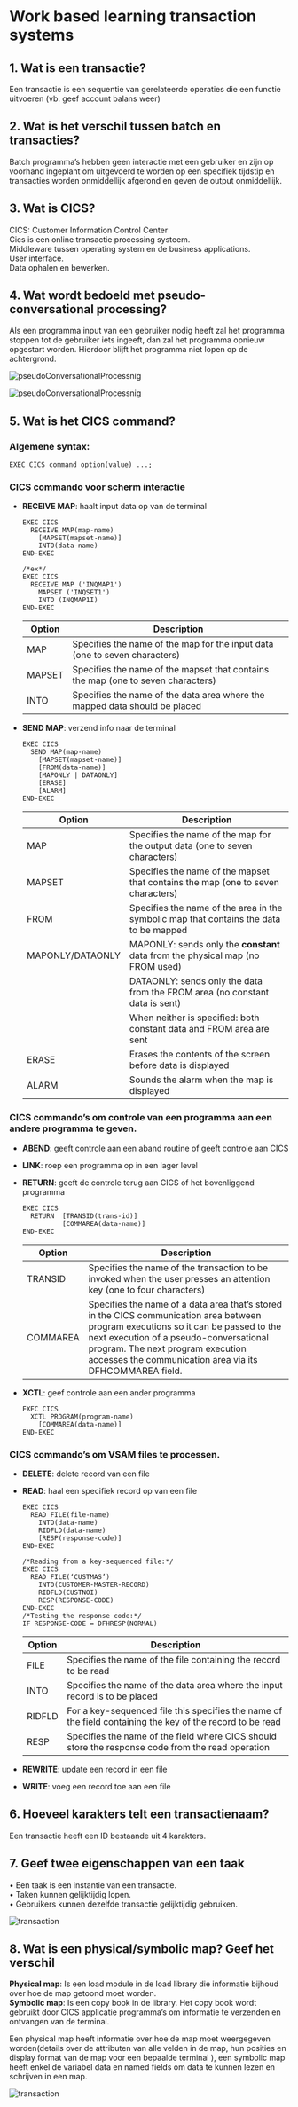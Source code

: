 # Work based learning transaction systems

## 1. Wat is een transactie?

Een transactie is een sequentie van gerelateerde operaties die een functie uitvoeren (vb. geef account balans weer)

## 2. Wat is het verschil tussen batch en transacties?

Batch programma’s hebben geen interactie met een gebruiker en zijn op voorhand ingeplant om uitgevoerd te worden op een specifiek tijdstip en transacties worden onmiddellijk afgerond en geven de output onmiddellijk.  

## 3. Wat is CICS?

CICS: Customer Information Control Center  
Cics is een online transactie processing systeem.   
Middleware tussen operating system en de business applications.  
User interface.  
Data ophalen en bewerken.  

## 4. Wat wordt bedoeld met pseudo-conversational processing?

Als een programma input van een gebruiker nodig heeft zal het programma stoppen tot de gebruiker iets ingeeft, dan zal het programma opnieuw opgestart worden. Hierdoor blijft het programma niet lopen op de achtergrond.  

![pseudoConversationalProcessnig](/images/pseudoConversationalProcessnig.png)  

![pseudoConversationalProcessnig](/images/pseudoConversationalProcessnig1.png)

## 5. Wat is het CICS command?

### Algemene syntax:   
````
EXEC CICS command option(value) ...;
````  

### CICS commando voor scherm interactie  

- **RECEIVE MAP**: haalt input data op van de terminal  
  ````
  EXEC CICS    
    RECEIVE MAP(map-name)       
      [MAPSET(mapset-name)]      
      INTO(data-name)
  END-EXEC

  /*ex*/
  EXEC CICS
    RECEIVE MAP ('INQMAP1')
      MAPSET ('INQSET1')
      INTO (INQMAP1I)
  END-EXEC
  ````  
  |Option|Description                                                                     |
  |------|--------------------------------------------------------------------------------|
  |MAP   |Specifies the name of the map for the input data (one to seven characters)      |
  |MAPSET|Specifies the name of the mapset that contains the map (one to seven characters)|
  |INTO  |Specifies the name of the data area where the mapped data should be placed      |  

- **SEND MAP**: verzend info naar de terminal  
  ````
  EXEC CICS    
    SEND MAP(map-name)      
      [MAPSET(mapset-name)]       
      [FROM(data-name)]       
      [MAPONLY | DATAONLY]       
      [ERASE]       
      [ALARM]
  END-EXEC  
  ````  
  |Option          |Description                                                                           |
  |----------------|--------------------------------------------------------------------------------------|
  |MAP             |Specifies the name of the map for the output data (one to seven characters)           |
  |MAPSET          |Specifies the name of the mapset that contains the map (one to seven characters)      |
  |FROM            |Specifies the name of the area in the symbolic map that contains the data to be mapped|
  |MAPONLY/DATAONLY|MAPONLY: sends only the **constant** data from the physical map (no FROM used)        |  
  |                |DATAONLY: sends only the data from the FROM area (no constant data is sent)           |  
  |                |When neither is specified: both constant data and FROM area are sent                  |
  |ERASE           |Erases the contents of the screen before data is displayed                            |
  |ALARM           |Sounds the alarm when the map is displayed                                            |  


### CICS commando’s om controle van een programma aan een andere programma te geven.  

- **ABEND**: geeft controle aan een aband routine of geeft controle aan CICS
- **LINK**: roep een programma op in een lager level
- **RETURN**: geeft de controle terug aan CICS of het bovenliggend programma  
  ````
  EXEC CICS
    RETURN  [TRANSID(trans-id)]
            [COMMAREA(data-name)]
  END-EXEC
  ````  
  |Option|Description|
  |-|-|
  |TRANSID|Specifies the name of the transaction to be invoked when the user presses an attention key (one to four characters)|
  |COMMAREA|Specifies the name of a data area that’s stored in the CICS communication area between program executions so it can be passed to the next execution of a pseudo-conversational program. The next program execution accesses the communication area via its DFHCOMMAREA field.|  

- **XCTL**: geef controle aan een ander programma  
  ````
  EXEC CICS
    XCTL PROGRAM(program-name)
      [COMMAREA(data-name)]
  END-EXEC

  ````  

### CICS commando’s om VSAM files te processen.  

- **DELETE**: delete record van een file
- **READ**: haal een specifiek record op van een file  
  ````
  EXEC CICS
    READ FILE(file-name)
      INTO(data-name)
      RIDFLD(data-name)
      [RESP(response-code)]       
  END-EXEC

  /*Reading from a key-sequenced file:*/
  EXEC CICS
    READ FILE(‘CUSTMAS’) 
      INTO(CUSTOMER-MASTER-RECORD)
      RIDFLD(CUSTNOI) 
      RESP(RESPONSE-CODE)
  END-EXEC
  /*Testing the response code:*/
  IF RESPONSE-CODE = DFHRESP(NORMAL)

  ````  
  |Option|Description                                                                                              |
  |------|---------------------------------------------------------------------------------------------------------|
  |FILE  |Specifies the name of the file containing the record to be read                                          |
  |INTO  |Specifies the name of the data area where the input record is to be placed                               |
  |RIDFLD|For a key-sequenced file this specifies the name of the field containing the key of the record to be read|
  |RESP  |Specifies the name of the field where CICS should store the response code from the read operation        |  

- **REWRITE**: update een record in een file
- **WRITE**: voeg een record toe aan een file


## 6. Hoeveel karakters telt een transactienaam?

Een transactie heeft een ID bestaande uit 4 karakters.  

## 7. Geef twee eigenschappen van een taak

•	Een taak is een instantie van een transactie.  
•	Taken kunnen gelijktijdig lopen.  
•	Gebruikers kunnen dezelfde transactie gelijktijdig gebruiken.     

![transaction](/images/transaction.png)

## 8. Wat is een physical/symbolic map? Geef het verschil

**Physical map**: Is een load module in de load library die informatie bijhoud over hoe de map getoond moet worden.  
**Symbolic map**: Is een copy book in de library. Het copy book wordt gebruikt door CICS applicatie programma’s om informatie te verzenden en ontvangen van de terminal.   

Een physical map heeft informatie over hoe de map moet weergegeven worden(details over de attributen van alle velden in de map, hun posities en display format van de map voor een bepaalde terminal ), een symbolic map heeft enkel de variabel data en named fields om data te kunnen lezen en schrijven in een map.  

![transaction](/images/PhisicalSymbolicMap.png)
